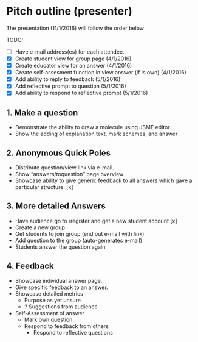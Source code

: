 # Pitch outline (presenter)
The presentation (11/1/2016) will follow the order below

TODO:
- [ ] Have e-mail address(es) for each attendee.
- [X] Create student view for group page (4/1/2016)
- [X] Create educator view for an answer (4/1/2016)
- [X] Create self-assesment function in view answer (if is own) (4/1/2016)
- [X] Add ability to reply to feedback (5/1/2016)
- [X] Add reflective prompt to question (5/1/2016)
- [X] Add ability to respond to reflective prompt (5/1/2016)

## 1. Make a question
- Demonstrate the ability to draw a molecule using JSME editor.
- Show the adding of explanation text, mark schemes, and answer

## 2. Anonymous Quick Poles

- Distribute question/view link via e-mail.
- Show “answers/toquestion” page overview
- Showcase ability to give generic feedback to all answers which gave a particular structure. [x]

## 3. More detailed Answers
- Have audience go to /register and get a new student account [x]
- Create a new group
- Get students to join group (end out e-mail with link)
- Add question to the group (auto-generates e-mail)
-	Students answer the question again

## 4. Feedback
- Showcase individual answer page.
- Give specific feedback to an answer.
- Showcase detailed metrics
  - Purpose as yet unsure
  - ? Suggestions from audience
- Self-Assessment of answer
	- Mark own question
  - Respond to feedback from others
	- Respond to reflective questions
